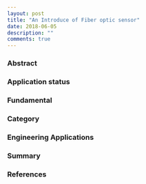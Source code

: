 ```yaml
---
layout: post
title: "An Introduce of Fiber optic sensor"
date: 2018-06-05
description: ""
comments: true
---
```

### Abstract

### Application status


### Fundamental

### Category

### Engineering Applications

### Summary

### References